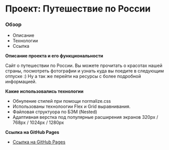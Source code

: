 # Проект: Путешествие по России

### Обзор
* Описание
* Технологии
* Ссылка

**Описание проекта и его функциональности**

Сайт о путешествии по России.
Вы можете прочитать о красотах нашей страны,
посмотреть фотографии и узнать куда вы поедите в следующим отпуске :)
Ну а так же перейти на ресурсы с более подробной информацией.


**Какие использовались технологии**

- Обнуление стилей при помощи normalize.css
- Использованы технолоогии Flex и Grid выравнивания. 
- Файловая структуора по БЭМ (Nested)
- Адаптивная верстка под популярные расширения экранов
320px / 768px / 1024px / 1280px


**Ссылка на GitHub Pages**

* [Ссылка на GitHub Pages](https://shum-ok.github.io/yet-another-project/)